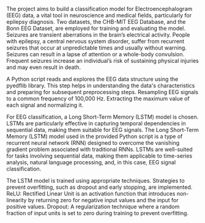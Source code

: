 The project aims to build a classification model for Electroencephalogram (EEG) data, a vital tool in neuroscience and medical fields, particularly for epilepsy diagnosis. Two datasets, the CHB-MIT EEG Database, and the Bonn EEG Dataset, are employed for training and evaluating the model.
Seizures are transient aberrations in the brain’s electrical activity. People with epilepsy, a central nervous system disorder, suffer from recurrent seizures that occur at unpredictable times and usually without warning. Seizures can result in a lapse of attention or a whole-body convulsion. Frequent seizures increase an individual’s risk of sustaining physical injuries and may even result in death.

A Python script reads and explores the EEG data structure using the pyedflib library. This step helps in understanding the data's characteristics and preparing for subsequent preprocessing steps. Resampling EEG signals to a common frequency of 100,000 Hz. Extracting the maximum value of each signal and normalizing it.

For EEG classification, a Long Short-Term Memory (LSTM) model is chosen. LSTMs are particularly effective in capturing temporal dependencies in sequential data, making them suitable for EEG signals. The Long Short-Term Memory (LSTM) model used in the provided Python script is a type of recurrent neural network (RNN) designed to overcome the vanishing gradient problem associated with traditional RNNs. LSTMs are well-suited for tasks involving sequential data, making them applicable to time-series analysis, natural language processing, and, in this case, EEG signal classification.

The LSTM model is trained using appropriate techniques. Strategies to prevent overfitting, such as dropout and early stopping, are implemented.
ReLU: Rectified Linear Unit is an activation function that introduces non-linearity by returning zero for negative input values and the input for positive values.
Dropout: A regularization technique where a random fraction of input units is set to zero during training to prevent overfitting.